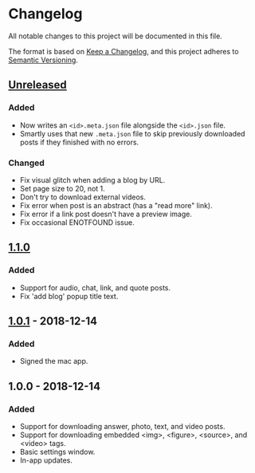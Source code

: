 # Changelog
All notable changes to this project will be documented in this file.

The format is based on [Keep a Changelog](https://keepachangelog.com/en/1.0.0/),
and this project adheres to [Semantic Versioning](https://semver.org/spec/v2.0.0.html).

## [Unreleased]
### Added
- Now writes an `<id>.meta.json` file alongside the `<id>.json` file.
- Smartly uses that new `.meta.json` file to skip previously downloaded posts if they finished with no errors.

### Changed
- Fix visual glitch when adding a blog by URL.
- Set page size to 20, not 1.
- Don't try to download external videos.
- Fix error when post is an abstract (has a "read more" link).
- Fix error if a link post doesn't have a preview image.
- Fix occasional ENOTFOUND issue.

## [1.1.0]
### Added
- Support for audio, chat, link, and quote posts.
- Fix 'add blog' popup title text.

## [1.0.1] - 2018-12-14
### Added
- Signed the mac app.

## 1.0.0 - 2018-12-14
### Added
- Support for downloading answer, photo, text, and video posts.
- Support for downloading embedded \<img>, \<figure>, \<source>, and \<video> tags.
- Basic settings window.
- In-app updates.

[Unreleased]: https://github.com/thislooksfun/tumblweed/compare/v1.1.0...HEAD
[1.1.0]: https://github.com/thislooksfun/tumblweed/compare/v1.0.1...v1.1.0
[1.0.1]: https://github.com/thislooksfun/tumblweed/compare/v1.0.0...v1.0.1
<!-- First release: v1.0.0 -->